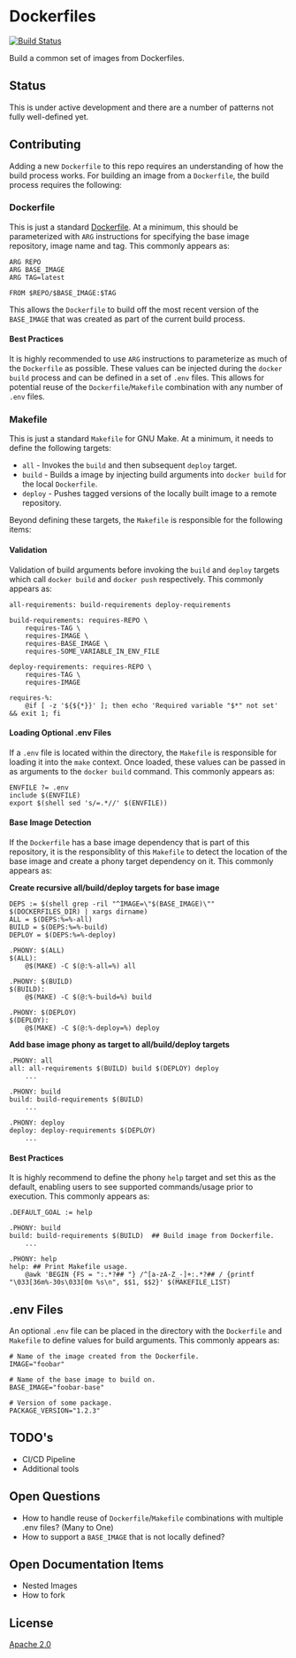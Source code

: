 # Dockerfiles

[![Build Status](https://travis-ci.org/ahawker/dockerfiles.svg?branch=master)](https://travis-ci.org/ahawker/dockerfiles)

Build a common set of images from Dockerfiles.

## Status

This is under active development and there are a number of patterns not fully well-defined yet.

## Contributing

Adding a new `Dockerfile` to this repo requires an understanding of how the build process works. For building an image from a `Dockerfile`, the build process requires the following:

### Dockerfile

This is just a standard [Dockerfile](https://docs.docker.com/engine/reference/builder/). At a minimum, this should be parameterized with `ARG` instructions for specifying the base image repository, image name and tag. This commonly appears as:

```docker
ARG REPO
ARG BASE_IMAGE
ARG TAG=latest

FROM $REPO/$BASE_IMAGE:$TAG
```

This allows the `Dockerfile` to build off the most recent version of the `BASE_IMAGE` that was created as part of the current build process.

#### Best Practices

It is highly recommended to use `ARG` instructions to parameterize as much of the `Dockerfile` as possible. These values can be injected during the `docker build` process and can be defined in a set of `.env` files. This allows for potential reuse of the `Dockerfile`/`Makefile` combination with any number of `.env` files.

### Makefile

This is just a standard `Makefile` for GNU Make. At a minimum, it needs to define the following targets:

* `all` - Invokes the `build` and then subsequent `deploy` target.
* `build` - Builds a image by injecting build arguments into `docker build` for the local `Dockerfile`.
* `deploy` - Pushes tagged versions of the locally built image to a remote repository.

Beyond defining these targets, the `Makefile` is responsible for the following items:

#### Validation

Validation of build arguments before invoking the `build` and `deploy` targets which call `docker build` and `docker push` respectively. This commonly appears as:

```make
all-requirements: build-requirements deploy-requirements

build-requirements: requires-REPO \
    requires-TAG \
    requires-IMAGE \
    requires-BASE_IMAGE \
    requires-SOME_VARIABLE_IN_ENV_FILE

deploy-requirements: requires-REPO \
    requires-TAG \
    requires-IMAGE

requires-%:
    @if [ -z '${${*}}' ]; then echo 'Required variable "$*" not set' && exit 1; fi
```

#### Loading Optional .env Files

If a `.env` file is located within the directory, the `Makefile` is responsible for loading it into the `make` context. Once loaded, these values can be passed in as arguments to the `docker build` command. This commonly appears as:

```make
ENVFILE ?= .env
include $(ENVFILE)
export $(shell sed 's/=.*//' $(ENVFILE))
```

#### Base Image Detection

If the `Dockerfile` has a base image dependency that is part of this repository, it is the responsiblity of this `Makefile` to detect the location of the base image and create a phony target dependency on it. This commonly appears as:

**Create recursive all/build/deploy targets for base image**

```make
DEPS := $(shell grep -ril "^IMAGE=\"$(BASE_IMAGE)\"" $(DOCKERFILES_DIR) | xargs dirname)
ALL = $(DEPS:%=%-all)
BUILD = $(DEPS:%=%-build)
DEPLOY = $(DEPS:%=%-deploy)

.PHONY: $(ALL)
$(ALL):
	@$(MAKE) -C $(@:%-all=%) all

.PHONY: $(BUILD)
$(BUILD):
	@$(MAKE) -C $(@:%-build=%) build

.PHONY: $(DEPLOY)
$(DEPLOY):
	@$(MAKE) -C $(@:%-deploy=%) deploy
```

**Add base image phony as target to all/build/deploy targets**

```make
.PHONY: all
all: all-requirements $(BUILD) build $(DEPLOY) deploy
    ...

.PHONY: build
build: build-requirements $(BUILD)
    ...

.PHONY: deploy
deploy: deploy-requirements $(DEPLOY)
    ...
```

#### Best Practices

It is highly recommend to define the phony `help` target and set this as the default, enabling users to see supported commands/usage prior to execution. This commonly appears as:

```make
.DEFAULT_GOAL := help

.PHONY: build
build: build-requirements $(BUILD)  ## Build image from Dockerfile.
    ...

.PHONY: help
help: ## Print Makefile usage.
    @awk 'BEGIN {FS = ":.*?## "} /^[a-zA-Z_-]+:.*?## / {printf "\033[36m%-30s\033[0m %s\n", $$1, $$2}' $(MAKEFILE_LIST)
```

## .env Files

An optional `.env` file can be placed in the directory with the `Dockerfile` and `Makefile` to define values for build arguments. This commonly appears as:

```make
# Name of the image created from the Dockerfile.
IMAGE="foobar"

# Name of the base image to build on.
BASE_IMAGE="foobar-base"

# Version of some package.
PACKAGE_VERSION="1.2.3"
```

## TODO's

* CI/CD Pipeline
* Additional tools

## Open Questions

* How to handle reuse of `Dockerfile`/`Makefile` combinations with multiple .env files? (Many to One)
* How to support a `BASE_IMAGE` that is not locally defined?

## Open Documentation Items

* Nested Images
* How to fork

## License

[Apache 2.0](LICENSE)
